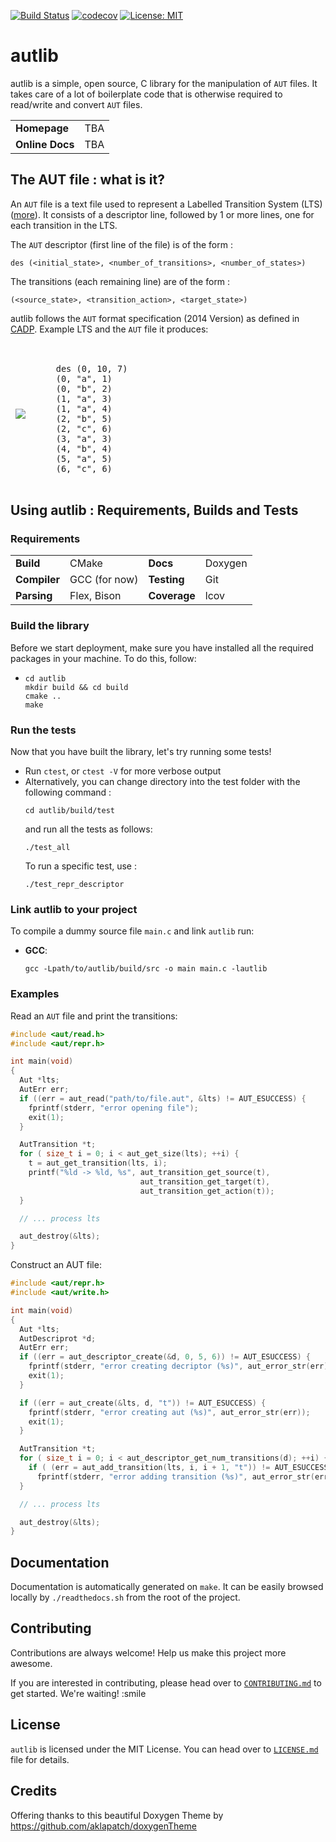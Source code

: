 
[![Build Status](https://travis-ci.com/gkarlos/autlib.svg?branch=master)](https://travis-ci.com/gkarlos/autlib) [![codecov](https://codecov.io/gh/gkarlos/autlib/branch/master/graph/badge.svg)](https://codecov.io/gh/gkarlos/autlib) [![License: MIT](https://img.shields.io/badge/License-MIT-blue.svg)](https://opensource.org/licenses/MIT)

autlib
======
autlib is a simple, open source, C library for the manipulation of `AUT` files. It takes care of a lot of boilerplate code that is otherwise required to read/write and convert `AUT` files.

<table>
  <tr>
    <td><b>Homepage</b></td>
    <td>TBA</td>
  </tr>
  <tr>
    <td><b>Online Docs</b></td>
    <td>TBA</td>
  </tr>
</table>

## The AUT file : what is it? 
An `AUT` file is a text file used to represent a Labelled Transition System (LTS) ([more](https://en.wikipedia.org/wiki/Transition_system)). It consists of a descriptor line, followed by 1 or more lines, one for each transition in the LTS. 

The `AUT` descriptor (first line of the file) is of the form : 

```des (<initial_state>, <number_of_transitions>, <number_of_states>)```

The transitions (each remaining line) are of the form :

```(<source_state>, <transition_action>, <target_state>)```

autlib follows the `AUT` format specification (2014 Version) as defined in [CADP](https://cadp.inria.fr/man/aut.html). Example LTS and the `AUT` file it produces:

<table border="0" style="border-style : hidden!important;">
 <tr>
    <td style="border-style : hidden!important;">
      <img class="center-block" src="https://www.researchgate.net/profile/Haiyu_Pan/publication/267047900/figure/fig2/AS:673458769903620@1537576491710/The-labelled-transition-system-A.ppm">
    </td>
    <td style="border-style : hidden!important;"> 
      <pre> <code>
    des (0, 10, 7)
    (0, "a", 1)
    (0, "b", 2)
    (1, "a", 3)
    (1, "a", 4)
    (2, "b", 5)
    (2, "c", 6)
    (3, "a", 3)
    (4, "b", 4)
    (5, "a", 5)
    (6, "c", 6)</code></pre>
    </td>
 </tr>
</table>

## Using autlib : Requirements, Builds and Tests

### Requirements

<table>
  <tr>
    <td><b>Build</b></td>
    <td>CMake</td>
    <td><b>Docs</b></td>	
    <td>Doxygen</td>
  </tr>
  <tr>
    <td><b>Compiler</b></td>
    <td>GCC (for now)</td>
    <td><b>Testing</b></td>	
    <td>Git</td>
  </tr>
  <tr>
    <td><b>Parsing</b></td>
    <td>Flex, Bison</td>
    <td><b>Coverage</b></td>
    <td>lcov</td>
  </tr>
</table>

### Build the library
Before we start deployment, make sure you have installed all the required packages in your machine. To do this, follow: 
- ```
  cd autlib
  mkdir build && cd build
  cmake ..
  make
  ```

### Run the tests
Now that you have built the library, let's try running some tests!

- Run `ctest`, or `ctest -V` for more verbose output
- Alternatively, you can change directory into the test folder with the following command : 
  ```
  cd autlib/build/test
  ```
  and run all the tests as follows: 
  ```
  ./test_all
  ```
  To run a specific test, use :
  ```
  ./test_repr_descriptor
  ```
### Link autlib to your project
To compile a dummy source file `main.c` and link `autlib` run:
- <b>GCC</b>:
  ```
  gcc -Lpath/to/autlib/build/src -o main main.c -lautlib 
  ```

### Examples

Read an `AUT` file and print the transitions:
```c
#include <aut/read.h>
#include <aut/repr.h>

int main(void)
{
  Aut *lts;
  AutErr err;
  if ((err = aut_read("path/to/file.aut", &lts) != AUT_ESUCCESS) {
    fprintf(stderr, "error opening file");
    exit(1);
  }

  AutTransition *t;
  for ( size_t i = 0; i < aut_get_size(lts); ++i) {
    t = aut_get_transition(lts, i);
    printf("%ld -> %ld, %s", aut_transition_get_source(t),
                             aut_transition_get_target(t),
                             aut_transition_get_action(t));
  }

  // ... process lts

  aut_destroy(&lts);
}
```

Construct an AUT file:
```c
#include <aut/repr.h>
#include <aut/write.h>

int main(void)
{
  Aut *lts;
  AutDescriprot *d;
  AutErr err;
  if ((err = aut_descriptor_create(&d, 0, 5, 6)) != AUT_ESUCCESS) {
    fprintf(stderr, "error creating decriptor (%s)", aut_error_str(err));
    exit(1);
  }

  if ((err = aut_create(&lts, d, "t")) != AUT_ESUCCESS) {
    fprintf(stderr, "error creating aut (%s)", aut_error_str(err));
    exit(1);
  }

  AutTransition *t;
  for ( size_t i = 0; i < aut_descriptor_get_num_transitions(d); ++i) {
    if ( (err = aut_add_transition(lts, i, i + 1, "t")) != AUT_ESUCCESS)
      fprintf(stderr, "error adding transition (%s)", aut_error_str(err));
  }

  // ... process lts

  aut_destroy(&lts);
}
```
## Documentation

Documentation is automatically generated on `make`. It can be easily browsed locally by `./readthedocs.sh` from the root of the project.

## Contributing
Contributions are always welcome! Help us make this project more awesome. 

If you are interested in contributing, please head over to [`CONTRIBUTING.md`](./CONTRIBUTING.md) to get started. We're waiting! :smile

## License
`autlib` is licensed under the MIT License. You can head over to [`LICENSE.md`](./LICENSE.md) file for details.

## Credits
Offering thanks to this beautiful Doxygen Theme by https://github.com/aklapatch/doxygenTheme
